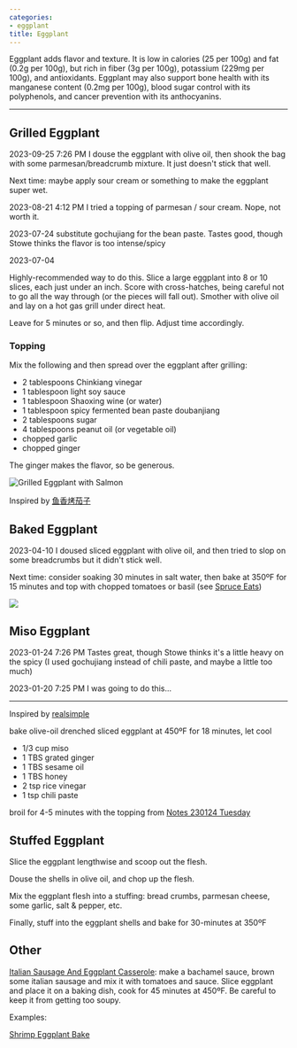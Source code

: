 ```yaml
---
categories:
- eggplant
title: Eggplant
---
```


Eggplant adds flavor and texture. It is low in calories (25 per 100g) and fat (0.2g per 100g), but rich in fiber (3g per 100g), potassium (229mg per 100g), and antioxidants. Eggplant may also support bone health with its manganese content (0.2mg per 100g), blood sugar control with its polyphenols, and cancer prevention with its anthocyanins.

***

## Grilled Eggplant

2023-09-25 7:26 PM
I douse the eggplant with olive oil, then shook the bag with some parmesan/breadcrumb mixture. It just doesn't stick that well.

Next time: maybe apply sour cream or something to make the eggplant super wet.

2023-08-21 4:12 PM
I tried a topping of parmesan / sour cream. Nope, not worth it.

2023-07-24
substitute gochujiang for the bean paste.  Tastes good, though Stowe thinks the flavor is too intense/spicy

2023-07-04

Highly-recommended way to do this.  Slice a large eggplant into 8 or 10 slices, each just under an inch. Score with cross-hatches, being careful not to go all the way through (or the pieces will fall out).  Smother with olive oil and lay on a hot gas grill under direct heat.

Leave for 5 minutes or so, and then flip. Adjust time accordingly.


### Topping

Mix the following and then spread over the eggplant after grilling:

- 2 tablespoons Chinkiang vinegar
- 1 tablespoon light soy sauce
- 1 tablespoon Shaoxing wine (or water)
- 1 tablespoon spicy fermented bean paste doubanjiang
- 2 tablespoons sugar
- 4 tablespoons peanut oil (or vegetable oil)
- chopped garlic
- chopped ginger

The ginger makes the flavor, so be generous.

![Grilled Eggplant with Salmon](https://onedrive.live.com/embed?resid=8BC6084B92FFA451%21684097&authkey=%21AJskVhGGNacpATo&width=660&height=999999?no.jpg)



Inspired by [鱼香烤茄子](https://omnivorescookbook.com/grilled-eggplant-with-yu-xiang-sauce/)



## Baked Eggplant

2023-04-10
I doused sliced eggplant with olive oil, and then tried to slop on some breadcrumbs but it didn't stick well.

Next time: consider soaking 30 minutes in salt water, then bake at 350ºF for 15 minutes and top with chopped tomatoes or basil (see [Spruce Eats](https://www.thespruceeats.com/baked-eggplant-recipe-2216261))

![](https://www.thespruceeats.com/thmb/-qSKuBdY1epsATVymtgwYn_Jt40=/750x0/filters:no_upscale():max_bytes(150000):strip_icc():format(webp)/baked-eggplant-recipe-2216261-Step_6-5b9eb815c9e77c002cb5e11a.jpg)



## Miso Eggplant

2023-01-24 7:26 PM
Tastes great, though Stowe thinks it's a little heavy on the spicy (I used gochujiang instead of chili paste, and maybe a little too much)

2023-01-20 7:25 PM
I was going to do this...

***

Inspired by [realsimple](https://www.realsimple.com/food-recipes/browse-all-recipes/roasted-eggplant-with-miso-sesame-seeds)

bake olive-oil drenched sliced eggplant at 450ºF for 18 minutes, let cool

- 1/3 cup miso
- 1 TBS grated ginger
- 1 TBS sesame oil
- 1 TBS honey
- 2 tsp rice vinegar
- 1 tsp chili paste

broil for 4-5 minutes with the topping
from  [Notes 230124 Tuesday](/index.html)

## Stuffed Eggplant

Slice the eggplant lengthwise and scoop out the flesh. 

Douse the shells in olive oil, and chop up the flesh.

Mix the eggplant flesh into a stuffing: bread crumbs, parmesan cheese, some garlic, salt & pepper, etc.

Finally, stuff into the eggplant shells and bake for 30-minutes at 350ºF

## Other

[Italian Sausage And Eggplant Casserole](https://cooked.wiki/new?url=https%3A%2F%2Fdiethood.com%2Fitalian-sausage-and-eggplant-casserole%2F): make a bachamel sauce, brown some italian sausage and mix it with tomatoes and sauce. Slice eggplant and place it on a baking dish, cook for 45 minutes at 450ºF.  Be careful to keep it from getting too soupy.


Examples:

[Shrimp Eggplant Bake](Shrimp%20Eggplant%20Bake.md)